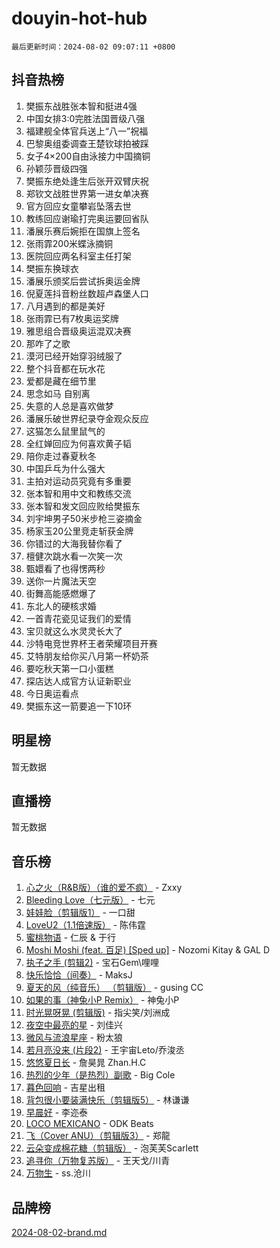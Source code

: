 # douyin-hot-hub

`最后更新时间：2024-08-02 09:07:11 +0800`

## 抖音热榜

1. 樊振东战胜张本智和挺进4强
1. 中国女排3:0完胜法国晋级八强
1. 福建舰全体官兵送上“八一”祝福
1. 巴黎奥组委调查王楚钦球拍被踩
1. 女子4×200自由泳接力中国摘铜
1. 孙颖莎晋级四强
1. 樊振东绝处逢生后张开双臂庆祝
1. 郑钦文战胜世界第一进女单决赛
1. 官方回应女童攀岩坠落去世
1. 教练回应谢瑜打完奥运要回省队
1. 潘展乐赛后婉拒在国旗上签名
1. 张雨霏200米蝶泳摘铜
1. 医院回应两名科室主任打架
1. 樊振东换球衣
1. 潘展乐颁奖后尝试拆奥运金牌
1. 倪夏莲抖音粉丝数超卢森堡人口
1. 八月遇到的都是美好
1. 张雨霏已有7枚奥运奖牌
1. 雅思组合晋级奥运混双决赛
1. 那咋了之歌
1. 漠河已经开始穿羽绒服了
1. 整个抖音都在玩水花
1. 爱都是藏在细节里
1. 思念如马 自别离
1. 失意的人总是喜欢做梦
1. 潘展乐破世界纪录夺金观众反应
1. 这猫怎么鼠里鼠气的
1. 全红婵回应为何喜欢黄子韬
1. 陪你走过春夏秋冬
1. 中国乒乓为什么强大
1. 主拍对运动员究竟有多重要
1. 张本智和用中文和教练交流
1. 张本智和发文回应败给樊振东
1. 刘宇坤男子50米步枪三姿摘金
1. 杨家玉20公里竞走斩获金牌
1. 你错过的大海我替你看了
1. 檀健次跳水看一次笑一次
1. 甄嬛看了也得愣两秒
1. 送你一片魔法天空
1. 街舞高能感燃爆了
1. 东北人的硬核求婚
1. 一首青花瓷见证我们的爱情
1. 宝贝就这么水灵灵长大了
1. 沙特电竞世界杯王者荣耀项目开赛
1. 艾特朋友给你买八月第一杯奶茶
1. 要吃秋天第一口小蛋糕
1. 探店达人成官方认证新职业
1. 今日奥运看点
1. 樊振东这一箭要追一下10环

## 明星榜

暂无数据

## 直播榜

暂无数据

## 音乐榜

1. [心之火（R&B版）（谁的爱不疯）](https://sf5-hl-cdn-tos.douyinstatic.com/obj/tos-cn-ve-2774/okemkEDaIBBE3OosftCgMxlFkLQZRw37t36ZQv) - Zxxy
1. [Bleeding Love（七元版）](https://sf5-hl-cdn-tos.douyinstatic.com/obj/tos-cn-ve-2774/oEgC9eZFHQ1MfSRnrfkzFp8AayDWqAQMABBgUs) - 七元
1. [娃娃脸（剪辑版1）](https://sf5-hl-cdn-tos.douyinstatic.com/obj/tos-cn-ve-2774/oIimSCgQoNUePTAZ1Ba7TeADY4KetGYsVFeaaB) - 一口甜
1. [LoveU2（1.1倍速版）](https://sf5-hl-cdn-tos.douyinstatic.com/obj/tos-cn-ve-2774/oQMeDffLaEmgMwgCOEMAFCI6INzoFPgWdD0rsa) - 陈伟霆
1. [蜜桃物语](https://sf3-cdn-tos.douyinstatic.com/obj/tos-cn-ve-2774/oIhOSCZtIACtYU4XQkngiW9kCBfVD1Fz9IYeqL) - 仁辰 & 于行
1. [Moshi Moshi (feat. 百足) [Sped up]](https://sf5-hl-cdn-tos.douyinstatic.com/obj/tos-cn-ve-2774/ocCPFQcXJLeroaIdQLIGAoeeYM3OAUYGDguHXz) - Nozomi Kitay & GAL D
1. [执子之手 (剪辑2)](https://sf5-hl-cdn-tos.douyinstatic.com/obj/tos-cn-ve-2774/oUoZLQjCc31XzqsBnBQUNgeKtYPBcgbFDwtfcu) - 宝石Gem\哩哩
1. [快乐恰恰（间奏）](https://sf5-hl-cdn-tos.douyinstatic.com/obj/tos-cn-ve-2774/oMesum3HvWQXJxuMFeVYzf54o2QzH5aEBPOCAn) - MaksJ
1. [夏天的风（纯音乐） （剪辑版）](https://sf3-cdn-tos.douyinstatic.com/obj/tos-cn-ve-2774/oUzLjBZZFQAoNRmGokEeD5zfQCObp6UeFAnTa6) - gusing CC
1. [如果的事（神兔小P Remix）](https://sf3-cdn-tos.douyinstatic.com/obj/tos-cn-ve-2774/okHtAffz3g4ZB0BMQn9iC9BC6AciI3xCmgQTqt) - 神兔小P
1. [时光晃呀晃 (剪辑版)](https://sf5-hl-cdn-tos.douyinstatic.com/obj/tos-cn-ve-2774/o8ACeQem3gwI1x3GIYGAfKG0LJebKFRJDwRwyW) - 指尖笑/刘洲成
1. [夜空中最亮的星](https://sf3-cdn-tos.douyinstatic.com/obj/tos-cn-ve-2774/o4IfgGwqqnFeXEMGaS8JBzJAdayAaCeoxqbjCD) - 刘佳兴
1. [微风与流浪星座](https://sf3-cdn-tos.douyinstatic.com/obj/tos-cn-ve-2774/okQfeAMGaEbRLJILIMJGeKgg1CgIeCNAsmx8IR) - 粉太狼
1. [若月亮没来 (片段2)](https://sf5-hl-cdn-tos.douyinstatic.com/obj/tos-cn-ve-2774/ocQavLLjkCOeDxGyYeIMGgNAIwJ0QXE1Ve3Fzv) - 王宇宙Leto/乔浚丞
1. [悠悠夏日长](https://sf5-hl-cdn-tos.douyinstatic.com/obj/tos-cn-ve-2774/oUMrdhm6MSeLCU1aI6CXCBFtQzFEGafJYAeDgE) - 詹昊晁 Zhan.H.C
1. [热烈的少年（是热烈）副歌](https://sf3-cdn-tos.douyinstatic.com/obj/tos-cn-ve-2774/owVNI0CLDAUMtSz6TEYvfFBFL4UDFFhLfgK8fa) - Big Cole
1. [暮色回响](https://sf5-hl-cdn-tos.douyinstatic.com/obj/tos-cn-ve-2774/ogmtI1ftCDEkkgJG5NlBfFoiaBQtGMF3ZTdrIO) - 吉星出租
1. [背包很小要装满快乐（剪辑版5）](https://sf5-hl-cdn-tos.douyinstatic.com/obj/tos-cn-ve-2774/oUqSJIiBjw2pxsBAiQRmkbZGJrlGCMBPpIW90) - 林谦谦
1. [早晨好](https://sf5-hl-cdn-tos.douyinstatic.com/obj/tos-cn-ve-2774/oEn1iBCi6Im33ZOg97tePPMfoRzXBPLBQ1plD3) - 李迩泰
1. [LOCO MEXICANO](https://sf5-hl-cdn-tos.douyinstatic.com/obj/tos-cn-ve-2774/owxVoxJorA4ILBfsMAjU6t7O1xW9w0tS7EYzh6) - ODK Beats
1. [飞（Cover ANU）（剪辑版3）](https://sf5-hl-cdn-tos.douyinstatic.com/obj/tos-cn-ve-2774/7fceff03e2694974b0f5a59c8eb131aa) - 郑龍
1. [云朵变成棉花糖（剪辑版）](https://sf5-hl-cdn-tos.douyinstatic.com/obj/tos-cn-ve-2774/o8LC84GQLALFfXeyJmh8KE61byVQYMMeAZLfEI) - 泡芙芙Scarlett
1. [追寻你（万物复苏版）](https://sf5-hl-cdn-tos.douyinstatic.com/obj/tos-cn-ve-2774/oYeAZJsbjIDit9APmBg8u6uDUQnHmoCf3gbo74) - 王天戈/川青
1. [万物生](https://sf5-hl-cdn-tos.douyinstatic.com/obj/tos-cn-ve-2774/oYmc57nRMikxBnetIc1y6BCoOZFN5QfURgQDTE) - ss.沧川

## 品牌榜

[2024-08-02-brand.md](2024-08-02-brand.md)
